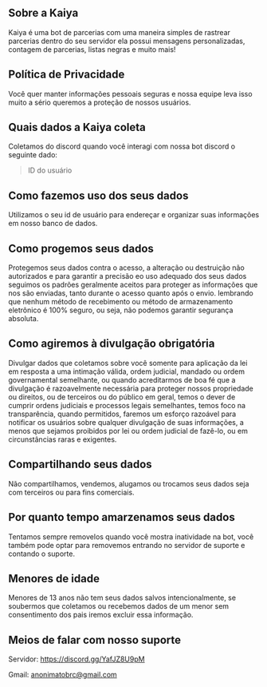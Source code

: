 ## Sobre a Kaiya

Kaiya é uma bot de parcerias com uma maneira simples de rastrear parcerias dentro do seu servidor ela possui mensagens personalizadas, contagem de parcerias, listas negras e muito mais!

## Política de Privacidade

Você quer manter informações pessoais seguras e nossa equipe leva isso muito a sério queremos a proteção de nossos usuários.

## Quais dados a Kaiya coleta 

Coletamos do discord quando você interagi com nossa bot discord o seguinte dado:

> ID do usuário

## Como fazemos uso dos seus dados

Utilizamos o seu id de usuário para endereçar e organizar suas informações em nosso banco de dados.

## Como progemos seus dados

Protegemos seus dados contra o acesso, a alteração ou destruição não autorizados e para garantir a precisão eo uso adequado dos seus dados seguimos os padrões geralmente aceitos para proteger as informações que nos são enviadas, tanto durante o acesso quanto após o envio. lembrando que nenhum método de recebimento ou método de armazenamento eletrônico é 100% seguro, ou seja, não podemos garantir segurança absoluta.

## Como agiremos à divulgação obrigatória

Divulgar dados que coletamos sobre você somente para aplicação da lei em resposta a uma intimação válida, ordem judicial, mandado ou ordem governamental semelhante, ou quando acreditarmos de boa fé que a divulgação é razoavelmente necessária para proteger nossos propriedade ou direitos, ou de terceiros ou do público em geral, temos o dever de cumprir ordens judiciais e processos legais semelhantes, temos foco na transparência, quando permitidos, faremos um esforço razoável para notificar os usuários sobre qualquer divulgação de suas informações, a menos que sejamos proibidos por lei ou ordem judicial de fazê-lo, ou em circunstâncias raras e exigentes.

## Compartilhando seus dados

Não compartilhamos, vendemos, alugamos ou trocamos seus dados seja com terceiros ou para fins comerciais.

## Por quanto tempo amarzenamos seus dados

Tentamos sempre removelos quando você mostra inatividade na bot, você também pode optar para removemos entrando no servidor de suporte e contando o suporte.

## Menores de idade

Menores de 13 anos não tem seus dados salvos intencionalmente, se soubermos que coletamos ou recebemos dados de um menor sem consentimento dos pais iremos excluir essa informação.


## Meios de falar com nosso suporte

Servidor: https://discord.gg/YafJZ8U9pM

Gmail: anonimatobrc@gmail.com
